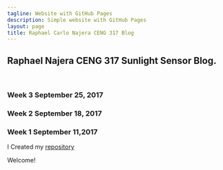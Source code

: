 ```yaml
---
tagline: Website with GitHub Pages
description: Simple website with GitHub Pages
layout: page
title: Raphael Carlo Najera CENG 317 Blog
---
```


Raphael Najera CENG 317 Sunlight Sensor Blog.
-------------

 


### Week 3 September 25, 2017



### Week 2 September 18, 2017



### Week 1 September 11,2017

I Created my [repository](https://github.com/RaphaelNajera/Sunlight_Sensor)


Welcome!
